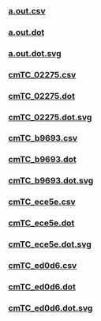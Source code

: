 ### [a.out.csv](a.out.csv)
### [a.out.dot](a.out.dot)
### [a.out.dot.svg](a.out.dot.svg)
### [cmTC_02275.csv](cmTC_02275.csv)
### [cmTC_02275.dot](cmTC_02275.dot)
### [cmTC_02275.dot.svg](cmTC_02275.dot.svg)
### [cmTC_b9693.csv](cmTC_b9693.csv)
### [cmTC_b9693.dot](cmTC_b9693.dot)
### [cmTC_b9693.dot.svg](cmTC_b9693.dot.svg)
### [cmTC_ece5e.csv](cmTC_ece5e.csv)
### [cmTC_ece5e.dot](cmTC_ece5e.dot)
### [cmTC_ece5e.dot.svg](cmTC_ece5e.dot.svg)
### [cmTC_ed0d6.csv](cmTC_ed0d6.csv)
### [cmTC_ed0d6.dot](cmTC_ed0d6.dot)
### [cmTC_ed0d6.dot.svg](cmTC_ed0d6.dot.svg)
